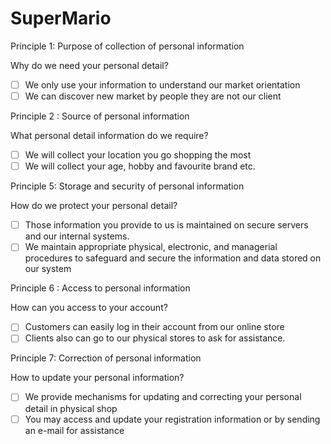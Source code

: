 # SuperMario
Principle 1: Purpose of collection of personal information 

Why do we need your personal detail?
- [ ] We only use your information to understand our market orientation
- [ ] We can discover new market by people they are not our client

Principle 2 : Source of personal information

What personal detail information do we require?
- [ ] We will collect your location you go shopping the most 
- [ ] We will collect your age, hobby and favourite brand etc.

Principle 5: Storage and security of personal information

How do we protect your personal detail?
- [ ] Those  information you provide to us is maintained on secure servers and our internal systems.
- [ ] We maintain appropriate physical, electronic, and managerial procedures to safeguard and secure the information and data stored on our system

Principle 6 : Access to personal information

How can you access to your account?
- [ ]  Customers can easily log in their account from our online store  
- [ ]  Clients also can go to our physical stores to ask for assistance.

Principle 7: Correction of personal information

How to update your personal information?
- [ ]  We provide mechanisms for updating and correcting your personal detail in physical shop
- [ ]  You may access and update your registration information or by sending an e-mail for assistance
